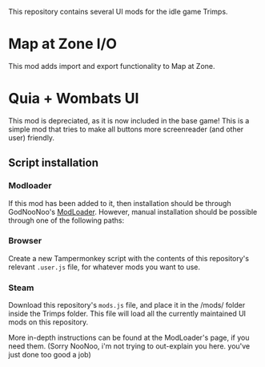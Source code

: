 This repository contains several UI mods for the idle game Trimps.

# Map at Zone I/O
This mod adds import and export functionality to Map at Zone.

# Quia + Wombats UI
This mod is depreciated, as it is now included in the base game!
This is a simple mod that tries to make all buttons more screenreader (and other user) friendly.

## Script installation
### Modloader
If this mod has been added to it, then installation should be through GodNooNoo's [ModLoader](https://github.com/GodNooNoo/TrimpsModLoader).
However, manual installation should be possible through one of the following paths:

### Browser
Create a new Tampermonkey script with the contents of this repository's relevant `.user.js` file, for whatever mods you want to use.

### Steam
Download this repository's `mods.js` file, and place it in the /mods/ folder inside the Trimps folder. This file will load all the currently maintained UI mods on this repository.

More in-depth instructions can be found at the ModLoader's page, if you need them. (Sorry NooNoo, i'm not trying to out-explain you here. you've just done too good a job)
